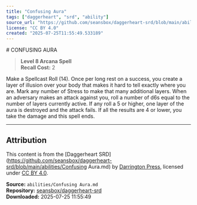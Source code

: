 ```yaml
---
title: "Confusing Aura"
tags: ["daggerheart", "srd", "ability"]
source_url: "https://github.com/seansbox/daggerheart-srd/blob/main/abilities/Confusing Aura.md"
license: "CC BY 4.0"
created: "2025-07-25T11:55:49.533189"
---
```


﻿# CONFUSING AURA

> **Level 8 Arcana Spell**  
> **Recall Cost:** 2

Make a Spellcast Roll (14). Once per long rest on a success, you create a layer of illusion over your body that makes it hard to tell exactly where you are. Mark any number of Stress to make that many additional layers. When an adversary makes an attack against you, roll a number of d6s equal to the number of layers currently active. If any roll a 5 or higher, one layer of the aura is destroyed and the attack fails. If all the results are 4 or lower, you take the damage and this spell ends.

---

## Attribution

This content is from the [Daggerheart SRD](https://github.com/seansbox/daggerheart-srd/blob/main/abilities/Confusing Aura.md) by [Darrington Press](https://darringtonpress.com/), licensed under [CC BY 4.0](https://creativecommons.org/licenses/by/4.0/).

**Source:** `abilities/Confusing Aura.md`  
**Repository:** [seansbox/daggerheart-srd](https://github.com/seansbox/daggerheart-srd)  
**Downloaded:** 2025-07-25 11:55:49

